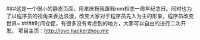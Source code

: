 ###这是一个很小的静态页面，用来庆祝我跟我mm相恋一周年纪念日。同时也为了以程序员的视角来表达浪漫，改变大家对于程序员先入为主的形象，程序员改变世界~
####时间仓促，有很多没有考虑到的地方，大家可以自由的进行二次开发。
项目主页：http://love.hackerzhou.me